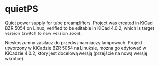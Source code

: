 # quietPS
Quiet power supply for tube preamplifiers. Project was created in
KiCad BZR 5054 on Linux, verified to be editable in KiCad 4.0.2, which
is target version (switch to new version soon).

Nieskoszumny zasilacz do przedwzmacniaczy lampowych. Projekt utworzony
w KiCadzie BZR 5054 na Linuksie, można go edytować w KiCadzie 4.0.2,
który jest docelową wersją (przejście na nową wersję wkrótce).
